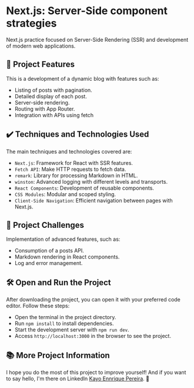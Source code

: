 # Next.js: Server-Side component strategies

Next.js practice focused on Server-Side Rendering (SSR) and development of modern web applications.

## 🔨 Project Features

This is a development of a dynamic blog with features such as:

- Listing of posts with pagination.
- Detailed display of each post.
- Server-side rendering.
- Routing with App Router.
- Integration with APIs using fetch

## ✔️ Techniques and Technologies Used

The main techniques and technologies covered are:

- `Next.js`: Framework for React with SSR features.
- `Fetch API`: Make HTTP requests to fetch data.
- `remark`: Library for processing Markdown in HTML.
- `winston`: Advanced logging with different levels and transports.
- `React Components`: Development of reusable components.
- `CSS Modules`: Modular and scoped styling.
- `Client-Side Navigation`: Efficient navigation between pages with Next.js.

## 🎯 Project Challenges

Implementation of advanced features, such as:

- Consumption of a posts API.
- Markdown rendering in React components.
- Log and error management.

## 🛠️ Open and Run the Project

After downloading the project, you can open it with your preferred code editor. Follow these steps:

- Open the terminal in the project directory.
- Run `npm install` to install dependencies.
- Start the development server with `npm run dev`.
- Access `http://localhost:3000` in the browser to see the project.

## 📚 More Project Information

I hope you do the most of this project to improve yourself! And if you want to say hello, I'm there on LinkedIn [Kayo Ennrique Pereira](https://www.linkedin.com/in/kayoennrique/). :wave:
